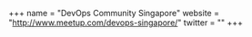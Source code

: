 +++
name = "DevOps Community Singapore"
website = "http://www.meetup.com/devops-singapore/"
twitter = ""
+++